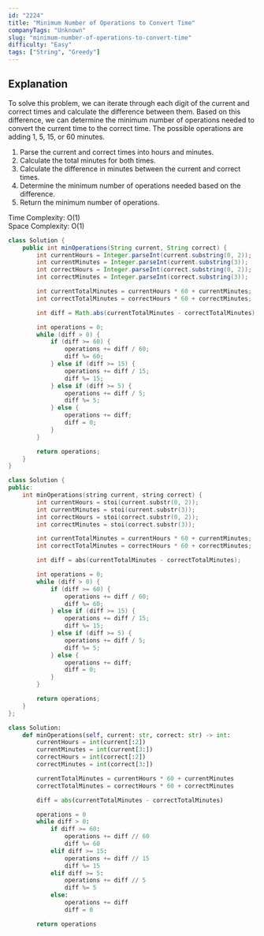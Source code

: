 ```yaml
---
id: "2224"
title: "Minimum Number of Operations to Convert Time"
companyTags: "Unknown"
slug: "minimum-number-of-operations-to-convert-time"
difficulty: "Easy"
tags: ["String", "Greedy"]
---
```


## Explanation
To solve this problem, we can iterate through each digit of the current and correct times and calculate the difference between them. Based on this difference, we can determine the minimum number of operations needed to convert the current time to the correct time. The possible operations are adding 1, 5, 15, or 60 minutes.

1. Parse the current and correct times into hours and minutes.
2. Calculate the total minutes for both times.
3. Calculate the difference in minutes between the current and correct times.
4. Determine the minimum number of operations needed based on the difference.
5. Return the minimum number of operations.

Time Complexity: O(1)  
Space Complexity: O(1)
```java
class Solution {
    public int minOperations(String current, String correct) {
        int currentHours = Integer.parseInt(current.substring(0, 2));
        int currentMinutes = Integer.parseInt(current.substring(3));
        int correctHours = Integer.parseInt(correct.substring(0, 2));
        int correctMinutes = Integer.parseInt(correct.substring(3));

        int currentTotalMinutes = currentHours * 60 + currentMinutes;
        int correctTotalMinutes = correctHours * 60 + correctMinutes;

        int diff = Math.abs(currentTotalMinutes - correctTotalMinutes);

        int operations = 0;
        while (diff > 0) {
            if (diff >= 60) {
                operations += diff / 60;
                diff %= 60;
            } else if (diff >= 15) {
                operations += diff / 15;
                diff %= 15;
            } else if (diff >= 5) {
                operations += diff / 5;
                diff %= 5;
            } else {
                operations += diff;
                diff = 0;
            }
        }

        return operations;
    }
}
```

```cpp
class Solution {
public:
    int minOperations(string current, string correct) {
        int currentHours = stoi(current.substr(0, 2));
        int currentMinutes = stoi(current.substr(3));
        int correctHours = stoi(correct.substr(0, 2));
        int correctMinutes = stoi(correct.substr(3));

        int currentTotalMinutes = currentHours * 60 + currentMinutes;
        int correctTotalMinutes = correctHours * 60 + correctMinutes;

        int diff = abs(currentTotalMinutes - correctTotalMinutes);

        int operations = 0;
        while (diff > 0) {
            if (diff >= 60) {
                operations += diff / 60;
                diff %= 60;
            } else if (diff >= 15) {
                operations += diff / 15;
                diff %= 15;
            } else if (diff >= 5) {
                operations += diff / 5;
                diff %= 5;
            } else {
                operations += diff;
                diff = 0;
            }
        }

        return operations;
    }
};
```

```python
class Solution:
    def minOperations(self, current: str, correct: str) -> int:
        currentHours = int(current[:2])
        currentMinutes = int(current[3:])
        correctHours = int(correct[:2])
        correctMinutes = int(correct[3:])

        currentTotalMinutes = currentHours * 60 + currentMinutes
        correctTotalMinutes = correctHours * 60 + correctMinutes

        diff = abs(currentTotalMinutes - correctTotalMinutes)

        operations = 0
        while diff > 0:
            if diff >= 60:
                operations += diff // 60
                diff %= 60
            elif diff >= 15:
                operations += diff // 15
                diff %= 15
            elif diff >= 5:
                operations += diff // 5
                diff %= 5
            else:
                operations += diff
                diff = 0

        return operations
```